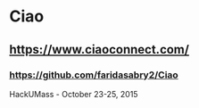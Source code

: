 # Ciao
## https://www.ciaoconnect.com/
### https://github.com/faridasabry2/Ciao

HackUMass - October 23-25, 2015
